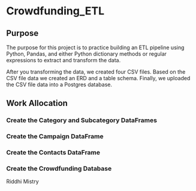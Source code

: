 # Crowdfunding_ETL

## Purpose
The purpose for this project is to practice building an ETL pipeline using Python, Pandas, and either Python dictionary methods or regular expressions to extract and transform the data. 

After you transforming the data, we created four CSV files.
Based on the CSV file data we created an ERD and a table schema. 
Finally, we uploaded the CSV file data into a Postgres database.


## Work Allocation
### Create the Category and Subcategory DataFrames

### Create the Campaign DataFrame

### Create the Contacts DataFrame

### Create the Crowdfunding Database
Riddhi Mistry




